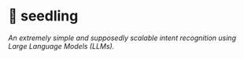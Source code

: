 # 🌱 seedling

*An extremely simple and supposedly scalable intent recognition using Large Language Models (LLMs).*
